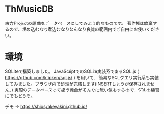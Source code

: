 # ThMusicDB
東方Projectの原曲をデータベースにしてみよう的なものです。
著作権は放棄するので、埋め込むなり煮込むなりなんなり良識の範囲内でご自由にお使いください。

# 環境
SQLiteで構築しました。
JavaScriptでのSQLite実装系であるSQL.js ( https://github.com/kripken/sql.js/ ) を用いて、
簡易なSQLクエリ実行系も実装してみました。ブラウザ内で処理が完結します(INSERTしようが保存されません。)
実際のデータベースって扱う機会がそんなに無い気もするので、SQLの練習にでもどうぞ。

デモ -> https://shiosyakeyakini.github.io/

